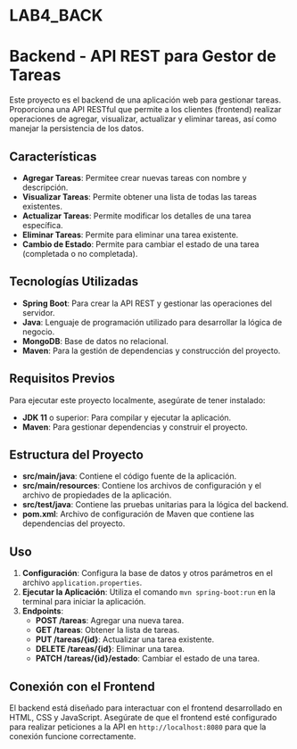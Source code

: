 # LAB4_BACK
# Backend - API REST para Gestor de Tareas

Este proyecto es el backend de una aplicación web para gestionar tareas. Proporciona una API RESTful que permite a los clientes (frontend) realizar operaciones de agregar, visualizar, actualizar y eliminar tareas, así como manejar la persistencia de los datos.

## Características

- **Agregar Tareas**: Permitee crear nuevas tareas con nombre y descripción.
- **Visualizar Tareas**: Permite obtener una lista de todas las tareas existentes.
- **Actualizar Tareas**: Permite modificar los detalles de una tarea específica.
- **Eliminar Tareas**: Permite para eliminar una tarea existente.
- **Cambio de Estado**: Permite para cambiar el estado de una tarea (completada o no completada).

## Tecnologías Utilizadas

- **Spring Boot**: Para crear la API REST y gestionar las operaciones del servidor.
- **Java**: Lenguaje de programación utilizado para desarrollar la lógica de negocio.
- **MongoDB**: Base de datos no relacional.
- **Maven**: Para la gestión de dependencias y construcción del proyecto.

## Requisitos Previos

Para ejecutar este proyecto localmente, asegúrate de tener instalado:

- **JDK 11** o superior: Para compilar y ejecutar la aplicación.
- **Maven**: Para gestionar dependencias y construir el proyecto.

## Estructura del Proyecto

- **src/main/java**: Contiene el código fuente de la aplicación.
- **src/main/resources**: Contiene los archivos de configuración y el archivo de propiedades de la aplicación.
- **src/test/java**: Contiene las pruebas unitarias para la lógica del backend.
- **pom.xml**: Archivo de configuración de Maven que contiene las dependencias del proyecto.

## Uso

1. **Configuración**: Configura la base de datos y otros parámetros en el archivo `application.properties`.
2. **Ejecutar la Aplicación**: Utiliza el comando `mvn spring-boot:run` en la terminal para iniciar la aplicación.
3. **Endpoints**:
   - **POST /tareas**: Agregar una nueva tarea.
   - **GET /tareas**: Obtener la lista de tareas.
   - **PUT /tareas/{id}**: Actualizar una tarea existente.
   - **DELETE /tareas/{id}**: Eliminar una tarea.
   - **PATCH /tareas/{id}/estado**: Cambiar el estado de una tarea.

## Conexión con el Frontend

El backend está diseñado para interactuar con el frontend desarrollado en HTML, CSS y JavaScript. Asegúrate de que el frontend esté configurado para realizar peticiones a la API en `http://localhost:8080` para que la conexión funcione correctamente.
